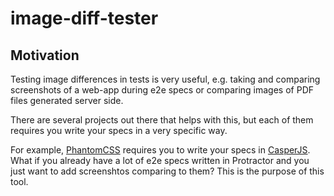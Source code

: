 # image-diff-tester

## Motivation
Testing image differences in tests is very useful, e.g. taking and comparing screenshots of a web-app during e2e specs or comparing images of PDF files generated server side.

There are several projects out there that helps with this, but each of them requires you write your specs in a very specific way.

For example, [PhantomCSS](https://github.com/Huddle/PhantomCSS) requires you to write your specs in [CasperJS](https://github.com/casperjs/casperjs). What if you already have a lot of e2e specs written in Protractor and you just want to add screenshtos comparing to them?
This is the purpose of this tool.

